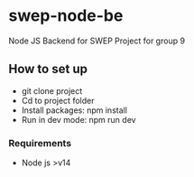 # swep-node-be


Node JS Backend for SWEP Project for group 9

## How to set up
* git clone project
* Cd to project folder
* Install packages: npm install
* Run in dev mode: npm run dev


### Requirements 
* Node js >v14
